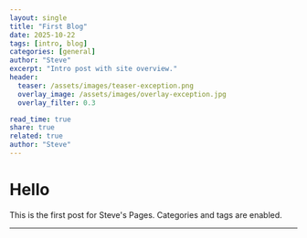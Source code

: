```yaml
---
layout: single
title: "First Blog"
date: 2025-10-22
tags: [intro, blog]
categories: [general]
author: "Steve"
excerpt: "Intro post with site overview."
header:
  teaser: /assets/images/teaser-exception.png
  overlay_image: /assets/images/overlay-exception.jpg
  overlay_filter: 0.3

read_time: true
share: true
related: true
author: "Steve"
---
```


# Hello
This is the first post for Steve's Pages. Categories and tags are enabled.


---
